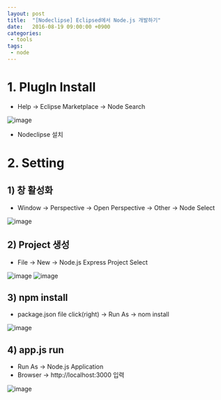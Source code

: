 ```yaml
---
layout: post
title:  "[Nodeclipse] Eclipsed에서 Node.js 개발하기"
date:   2016-08-19 09:00:00 +0900
categories:
 - tools
tags: 
 - node
---
```

# 1. PlugIn Install
- Help -> Eclipse Marketplace -> Node Search

![image](https://user-images.githubusercontent.com/13219787/60031381-9b5dcd00-96df-11e9-9875-85e7c7c9770a.png)

- Nodeclipse 설치

# 2. Setting

## 1) 창 활성화
- Window -> Perspective -> Open Perspective -> Other -> Node Select

![image](https://user-images.githubusercontent.com/13219787/60031419-b0d2f700-96df-11e9-86e0-0f5ed78d8473.png)

## 2) Project 생성
- File -> New -> Node.js Express Project Select

![image](https://user-images.githubusercontent.com/13219787/60031450-bf211300-96df-11e9-9a97-5fb38a8f75db.png)
![image](https://user-images.githubusercontent.com/13219787/60031468-c8aa7b00-96df-11e9-80a3-68cffddc1692.png)

## 3) npm install
- package.json file click(right) -> Run As -> nom install

![image](https://user-images.githubusercontent.com/13219787/60031477-cd6f2f00-96df-11e9-9b72-ea8f812381b5.png)

## 4) app.js run
- Run As -> Node.js Application
- Browser -> http://localhost:3000 입력

![image](https://user-images.githubusercontent.com/13219787/60031489-d19b4c80-96df-11e9-9e3e-ee15e230d410.png)
